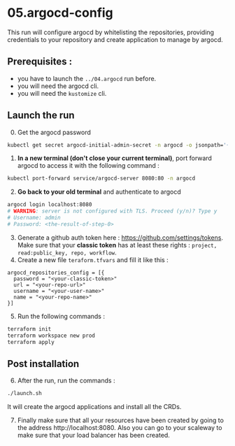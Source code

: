 # 05.argocd-config
This run will configure argocd by whitelisting the repositories, providing credentials to your repository and create application to manage by argocd.
## Prerequisites :
- you have to launch the `../04.argocd` run before.
- you will need the argocd cli.
- you will need the `kustomize` cli.
## Launch the run
0. Get the argocd password
```bash
kubectl get secret argocd-initial-admin-secret -n argocd -o jsonpath='{.data.password}' | base64 --decode
```
1. **In a new terminal (don't close your current terminal)**, port forward argocd to access it with the following command : 
```bash
kubectl port-forward service/argocd-server 8080:80 -n argocd
```
2. **Go back to your old terminal** and authenticate to argocd
```bash
argocd login localhost:8080
# WARNING: server is not configured with TLS. Proceed (y/n)? Type y
# Username: admin
# Password: <the-result-of-step-0>
```
3. Generate a github auth token here : https://github.com/settings/tokens. Make sure that your **classic token** has at least these rights : `project, read:public_key, repo, workflow`.
4. Create a new file `teraform.tfvars` and fill it like this :
```
argocd_repositories_config = [{
  password = "<your-classic-token>"
  url = "<your-repo-url>"
  username = "<your-user-name>"
  name = "<your-repo-name>"
}]
```
5. Run the following commands :
```bash
terraform init
terraform workspace new prod
terraform apply
```
## Post installation
6. After the run, run the commands :
```bash
./launch.sh
```
It will create the argocd applications and install all the CRDs.

7. Finally make sure that all your resources have been created by going to the address http://localhost:8080. Also you can go to your scaleway to make sure that your load balancer has been created.